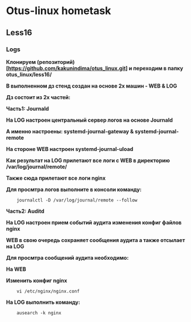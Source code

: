 # Otus-linux hometask
## Less16
### Logs

__Клонируем (репозиторий)[https://github.com/kakunindima/otus_linux.git] и переходим в папку otus_linux/less16/__


__В выполненном дз стенд создан на основе 2х машин - WEB & LOG__

__Дз состоит из 2х частей:__

__Часть1: Journald__

__На LOG настроен центральный сервер логов на основе Journald__

__А именно настроены: systemd-journal-gateway & systemd-journal-remote__

__На стороне WEB настроен systemd-journal-uload__

__Как результат на LOG прилетают все логи с WEB в директорию /var/log/journal/remote/__

__Также сюда прилетают все логи nginx__

__Для проcмтра логов выполните в консоли команду:__

```
    journalctl -D /var/log/journal/remote --follow
```

__Часть2: Auditd__


__На LOG настроен прием событий аудита изменения конфиг файлов nginx__

__WEB в свою очередь сохраняет сообщения аудита а также отсылает на LOG__

__Для проcмтра сообщений аудита необходимо:__

__На WEB__

__Изменить конфиг nginx__

```
    vi /etc/nginx/nginx.conf
```

__На LOG выполнить команду:__

```
    ausearch -k nginx
```
